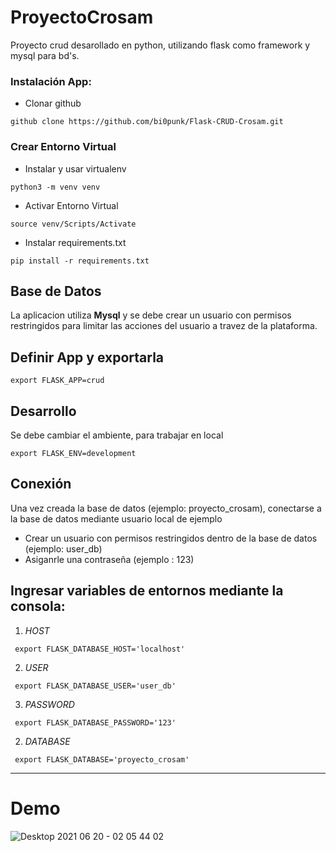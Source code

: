 # ProyectoCrosam

Proyecto crud desarollado en python, utilizando flask como framework y mysql para bd's.


### Instalación App:
* Clonar github
~~~
github clone https://github.com/bi0punk/Flask-CRUD-Crosam.git
~~~

### Crear Entorno Virtual
* Instalar y usar virtualenv
~~~
python3 -m venv venv
~~~ 
* Activar Entorno Virtual
~~~
source venv/Scripts/Activate
~~~ 
* Instalar requirements.txt
~~~
pip install -r requirements.txt
~~~ 


## Base de Datos
La aplicacion utiliza **Mysql** y se debe crear un usuario con permisos restringidos para limitar las acciones del usuario a travez de la plataforma.

## Definir App y exportarla
~~~
export FLASK_APP=crud
~~~ 

## Desarrollo
Se debe cambiar el ambiente, para trabajar en local
~~~
export FLASK_ENV=development
~~~ 

## Conexión
Una vez creada la base de datos (ejemplo: proyecto_crosam), conectarse a la base de datos mediante usuario local de ejemplo

* Crear un usuario con permisos restringidos dentro de la base de datos (ejemplo: user_db)
* Asiganrle una contraseña (ejemplo : 123)

## Ingresar variables de entornos mediante la consola:
1. *HOST* 
~~~
 export FLASK_DATABASE_HOST='localhost'
~~~ 
2. *USER* 
~~~
 export FLASK_DATABASE_USER='user_db'
~~~ 
3. *PASSWORD* 
~~~
 export FLASK_DATABASE_PASSWORD='123'
~~~ 
2. *DATABASE* 
~~~
 export FLASK_DATABASE='proyecto_crosam'
~~~ 
----

# Demo
![Desktop 2021 06 20 - 02 05 44 02](https://user-images.githubusercontent.com/55854174/122664909-2ad4d400-d172-11eb-9dfa-a8580d42e390.gif)












